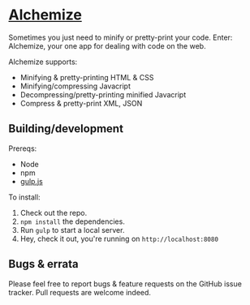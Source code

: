 [Alchemize](https://alchemizeapp.com/)
=========

Sometimes you just need to minify or pretty-print your code. Enter: Alchemize, your one app for dealing with code on the web.

Alchemize supports:

* Minifying & pretty-printing HTML & CSS
* Minifying/compressing Javacript
* Decompressing/pretty-printing minified Javacript
* Compress & pretty-print XML, JSON

Building/development
--------------------

Prereqs:

* Node
* npm
* [gulp.js](http://gulpjs.com/)

To install:

1. Check out the repo.
2. `npm install` the dependencies.
3. Run `gulp` to start a local server.
4. Hey, check it out, you're running on `http://localhost:8080`

Bugs & errata
--------------------

Please feel free to report bugs & feature requests on the GitHub issue tracker. Pull requests are welcome indeed.
